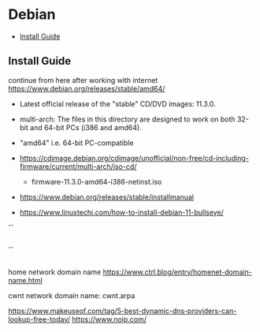 # Debian

<!-- vim-markdown-toc GFM -->

* [Install Guide](#install-guide)

<!-- vim-markdown-toc -->

## Install Guide

continue from here after working with internet
https://www.debian.org/releases/stable/amd64/

- Latest official release of the "stable" CD/DVD images: 11.3.0. 
- multi-arch:  The files in this directory are designed to work on both 32-bit and 64-bit PCs (i386 and amd64). 
- "amd64" i.e. 64-bit PC-compatible 
- https://cdimage.debian.org/cdimage/unofficial/non-free/cd-including-firmware/current/multi-arch/iso-cd/
    - firmware-11.3.0-amd64-i386-netinst.iso


- https://www.debian.org/releases/stable/installmanual
- https://www.linuxtechi.com/how-to-install-debian-11-bullseye/

**``**
```

```

**``**
```

```

home network domain name
https://www.ctrl.blog/entry/homenet-domain-name.html

cwnt network domain name: cwnt.arpa

https://www.makeuseof.com/tag/5-best-dynamic-dns-providers-can-lookup-free-today/
https://www.noip.com/



